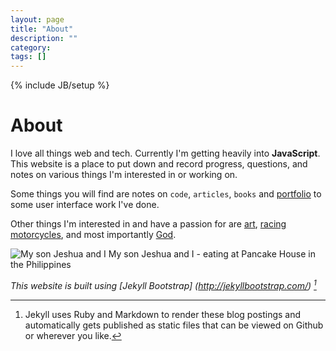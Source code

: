 ```yaml
---
layout: page
title: "About"
description: ""
category: 
tags: []
---
```

{% include JB/setup %}

# About

I love all things web and tech. Currently I'm getting heavily into **JavaScript**. This website is a place to put down and record progress, questions, and notes on various things I'm interested in or working on.

Some things you will find are notes on `code`, `articles`, `books` and [portfolio](http://portfolio.design48.net) to some user interface work I've done.

Other things I'm interested in and have a passion for are [art](http://design48.net/clients/hoodlum), [racing motorcycles](http://www.ryanregalado.com), and most importantly [God](http://ryanregalado.com/news_aug2008.php).

![My son Jeshua and I](http://design48.net/i/Ryan-and-Jeshua-Pancake-House.png)
My son Jeshua and I - eating at Pancake House in the Philippines
     
_This website is built using [Jekyll Bootstrap] (http://jekyllbootstrap.com/) [^1]_

[^1]: Jekyll uses Ruby and Markdown to render these blog postings and automatically gets published as static files that can be viewed on Github or wherever you like.
